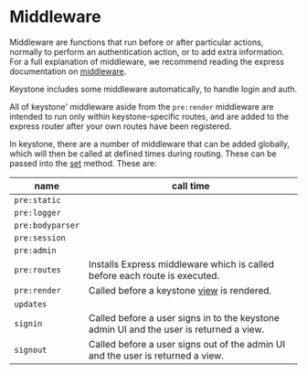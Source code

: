 # Middleware

Middleware are functions that run before or after particular actions, normally to perform an authentication action, or to add extra information. For a full explanation of middleware, we recommend reading the express documentation on [middleware](https://expressjs.com/en/guide/using-middleware.html).

Keystone includes some middleware automatically, to handle login and auth.

All of keystone' middleware aside from the `pre:render` middleware are intended to run only within keystone-specific routes, and are added to the express router after your own routes have been registered.

In keystone, there are a number of middleware that can be added globally, which will then be called at defined times during routing. These can be passed into the [set](/api/methods/set) method. These are:

name | call time
---|---
`pre:static` |
`pre:logger` |
`pre:bodyparser` |
`pre:session` |
`pre:admin` |
`pre:routes` | Installs Express middleware which is called before each route is executed.
`pre:render` | Called before a keystone [view](/api/view) is rendered.
`updates` |
`signin` | Called before a user signs in to the keystone admin UI and the user is returned a view.
`signout` | Called before a user signs out of the admin UI and the user is returned a view.

